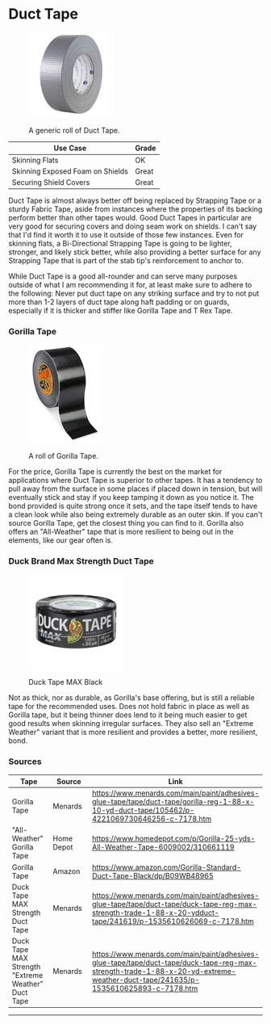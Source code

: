 # Duct Tape

<div align="left"><figure><img src="../../.gitbook/assets/Untitled (38).jpg" alt="" width="169"><figcaption><p>A generic roll of Duct Tape.</p></figcaption></figure></div>

| Use Case                         | Grade |
| -------------------------------- | ----- |
| Skinning Flats                   | OK    |
| Skinning Exposed Foam on Shields | Great |
| Securing Shield Covers           | Great |

Duct Tape is almost always better off being replaced by Strapping Tape or a sturdy Fabric Tape, aside from instances where the properties of its backing perform better than other tapes would. Good Duct Tapes in particular are very good for securing covers and doing seam work on shields. I can't say that I'd find it worth it to use it outside of those few instances. Even for skinning flats, a Bi-Directional Strapping Tape is going to be lighter, stronger, and likely stick better, while also providing a better surface for any Strapping Tape that is part of the stab tip's reinforcement to anchor to.

While Duct Tape is a good all-rounder and can serve many purposes outside of what I am recommending it for, at least make sure to adhere to the following: Never put duct tape on any striking surface and try to not put more than 1-2 layers of duct tape along haft padding or on guards, especially if it is thicker and stiffer like Gorilla Tape and T Rex Tape.

### Gorilla Tape

<div align="left"><figure><img src="../../.gitbook/assets/Untitled-1 (12).jpg" alt="" width="146"><figcaption><p>A roll of Gorilla Tape.</p></figcaption></figure></div>

For the price, Gorilla Tape is currently the best on the market for applications where Duct Tape is superior to other tapes. It has a tendency to pull away from the surface in some places if placed down in tension, but will eventually stick and stay if you keep tamping it down as you notice it. The bond provided is quite strong once it sets, and the tape itself tends to have a clean look while also being extremely durable as an outer skin. If you can't source Gorilla Tape, get the closest thing you can find to it. Gorilla also offers an "All-Weather" tape that is more resilient to being out in the elements, like our gear often is.

### Duck Brand Max Strength Duct Tape

<div align="left"><figure><img src="../../.gitbook/assets/image (1) (1) (1).png" alt="Duck Brand Duct Tape" width="188"><figcaption><p>Duck Tape MAX Black</p></figcaption></figure></div>

Not as thick, nor as durable, as Gorilla's base offering, but is still a reliable tape for the recommended uses. Does not hold fabric in place as well as Gorilla tape, but it being thinner does lend to it being much easier to get good results when skinning irregular surfaces. They also sell an "Extreme Weather" variant that is more resilient and provides a better, more resilient, bond.

### Sources

<table><thead><tr><th width="170">Tape</th><th width="191">Source</th><th>Link</th></tr></thead><tbody><tr><td>Gorilla Tape</td><td>Menards</td><td><a href="https://www.menards.com/main/paint/adhesives-glue-tape/tape/duct-tape/gorilla-reg-1-88-x-10-yd-duct-tape/105462/p-4221069730646256-c-7178.htm?gQT=1">https://www.menards.com/main/paint/adhesives-glue-tape/tape/duct-tape/gorilla-reg-1-88-x-10-yd-duct-tape/105462/p-4221069730646256-c-7178.htm</a></td></tr><tr><td>"All-Weather" Gorilla Tape</td><td>Home Depot</td><td><a href="https://www.homedepot.com/p/Gorilla-25-yds-All-Weather-Tape-6009002/310661119">https://www.homedepot.com/p/Gorilla-25-yds-All-Weather-Tape-6009002/310661119</a></td></tr><tr><td>Gorilla Tape</td><td>Amazon</td><td><a href="https://www.amazon.com/Gorilla-Standard-Duct-Tape-Black/dp/B09WB48965">https://www.amazon.com/Gorilla-Standard-Duct-Tape-Black/dp/B09WB48965</a></td></tr><tr><td>Duck Tape MAX Strength Duct Tape</td><td>Menards</td><td><a href="https://www.menards.com/main/paint/adhesives-glue-tape/tape/duct-tape/duck-tape-reg-max-strength-trade-1-88-x-20-ydduct-tape/241619/p-1535610626069-c-7178.htm?exp=false">https://www.menards.com/main/paint/adhesives-glue-tape/tape/duct-tape/duck-tape-reg-max-strength-trade-1-88-x-20-ydduct-tape/241619/p-1535610626069-c-7178.htm</a></td></tr><tr><td>Duck Tape MAX Strength "Extreme Weather" Duct Tape</td><td>Menards</td><td><a href="https://www.menards.com/main/paint/adhesives-glue-tape/tape/duct-tape/duck-tape-reg-max-strength-trade-1-88-x-20-yd-extreme-weather-duct-tape/241635/p-1535610625893-c-7178.htm?exp=false">https://www.menards.com/main/paint/adhesives-glue-tape/tape/duct-tape/duck-tape-reg-max-strength-trade-1-88-x-20-yd-extreme-weather-duct-tape/241635/p-1535610625893-c-7178.htm</a></td></tr></tbody></table>

***

###

